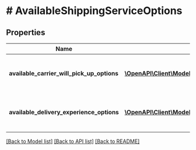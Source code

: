 # # AvailableShippingServiceOptions

## Properties

Name | Type | Description | Notes
------------ | ------------- | ------------- | -------------
**available_carrier_will_pick_up_options** | [**\OpenAPI\Client\Model\merchantFulfillment\AvailableCarrierWillPickUpOption[]**](AvailableCarrierWillPickUpOption.md) | List of available carrier pickup options. |
**available_delivery_experience_options** | [**\OpenAPI\Client\Model\merchantFulfillment\AvailableDeliveryExperienceOption[]**](AvailableDeliveryExperienceOption.md) | List of available delivery experience options. |

[[Back to Model list]](../../README.md#models) [[Back to API list]](../../README.md#endpoints) [[Back to README]](../../README.md)
